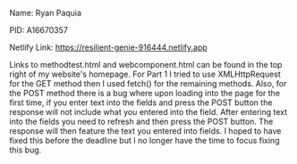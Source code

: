 Name: Ryan Paquia

PID: A16670357

Netlify Link: https://resilient-genie-916444.netlify.app

Links to methodtest.html and webcomponent.html can be found in the top right of my website's homepage. 
For Part 1 I tried to use XMLHttpRequest for the GET method then I used fetch() for the remaining methods.
Also, for the POST method there is a bug where upon loading into the page for the first time, if you enter
text into the fields and press the POST button the response will not include what you entered into the field.
After entering text into the fields you need to refresh and then press the POST button. The response will then 
feature the text you entered into fields. I hoped to have fixed this before the deadline but I no longer have 
the time to focus fixing this bug.

